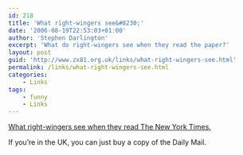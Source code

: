 ```yaml
---
id: 218
title: 'What right-wingers see&#8230;'
date: '2006-08-19T22:53:03+01:00'
author: 'Stephen Darlington'
excerpt: 'What do right-wingers see when they read the paper?'
layout: post
guid: 'http://www.zx81.org.uk/links/what-right-wingers-see.html'
permalink: /links/what-right-wingers-see.html
categories:
    - Links
tags:
    - funny
    - Links
---
```


[What right-wingers see when they read The New York Times.](http://rightwingnytimes.cf.huffingtonpost.com/)

If you’re in the UK, you can just buy a copy of the Daily Mail.